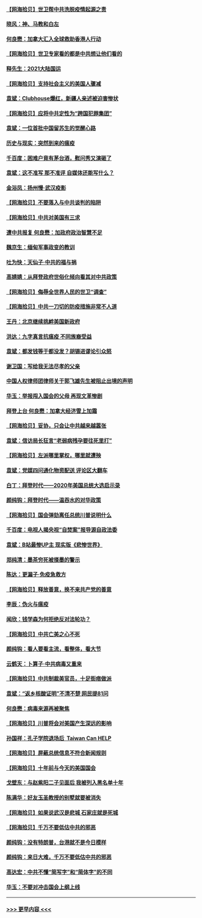 #### [【网海拾贝】世卫帮中共洗脱疫情起源之责](../pages/nsc993/n12746838.md?t=02112151) 
#### [晓风：神、马教和白左](../pages/nsc993/n12746828.md?t=02112151) 
#### [何良懋：加拿大汇入全球救助香港人行动](../pages/nsc993/n12746719.md?t=02112151) 
#### [【网海拾贝】世卫专家看的都是中共想让他们看的](../pages/nsc993/n12744865.md?t=02112151) 
#### [释先生：2021大陆国运](../pages/nsc993/n12744813.md?t=02112151) 
#### [【网海拾贝】支持社会主义的美国人骤减](../pages/nsc993/n12742476.md?t=02112151) 
#### [袁斌：Clubhouse爆红，新疆人亲述被迫害惨状](../pages/nsc993/n12742407.md?t=02112151) 
#### [【网海拾贝】应将中共定性为“跨国犯罪集团”](../pages/nsc993/n12740430.md?t=02112151) 
#### [袁斌：一位首批中国留苏生的觉醒心路](../pages/nsc993/n12740396.md?t=02112151) 
#### [历史与现实：突然到来的瘟疫](../pages/nsc993/n12738507.md?t=02112151) 
#### [千百度：困难户竟有茅台酒，慰问秀又演砸了](../pages/nsc993/n12738362.md?t=02112151) 
#### [袁斌：这不准写 那不准评 自媒体还能写什么？](../pages/nsc993/n12737833.md?t=02112151) 
#### [金浴凤：扬州慢‧武汉疫影](../pages/nsc993/n12737248.md?t=02112151) 
#### [【网海拾贝】不要落入与中共谈判的陷阱](../pages/nsc993/n12735229.md?t=02112151) 
#### [【网海拾贝】中共对美国有三求](../pages/nsc993/n12735197.md?t=02112151) 
#### [遭中共报复 何良懋：加政府政治智慧不足](../pages/nsc993/n12734323.md?t=02112151) 
#### [魏京生：缅甸军事政变的教训](../pages/nsc993/n12732470.md?t=02112151) 
#### [吐为快：天仙子·中共的福与祸](../pages/nsc993/n12732165.md?t=02112151) 
#### [高婧婧：从拜登政府世俗化倾向看其对中共政策](../pages/nsc993/n12730028.md?t=02112151) 
#### [【网海拾贝】侮辱全世界人民的世卫“调查”](../pages/nsc993/n12727884.md?t=02112151) 
#### [【网海拾贝】中共一刀切的防疫措施非常不人道](../pages/nsc993/n12724879.md?t=02112151) 
#### [王丹：北京继续挑衅美国新政府](../pages/nsc993/n12722456.md?t=02112151) 
#### [洪达：九字真言抗瘟疫 不同族裔受益](../pages/nsc993/n12722448.md?t=02112151) 
#### [袁斌：都发钱等于都没发？胡锡进谬论引众怒](../pages/nsc993/n12722393.md?t=02112151) 
#### [谢卫国：写给我无法尽孝的父亲](../pages/nsc993/n12720325.md?t=02112151) 
#### [中国人权律师团律师关于郭飞雄先生被阻止出境的声明](../pages/nsc993/n12720203.md?t=02112151) 
#### [华玉：举报闯入国会的父母 再现文革惨剧](../pages/nsc993/n12719070.md?t=02112151) 
#### [拜登上台 何良懋：加拿大经济雪上加霜](../pages/nsc993/n12718943.md?t=02112151) 
#### [【网海拾贝】妥协，只会让中共越来越嚣张](../pages/nsc993/n12717392.md?t=02112151) 
#### [袁斌：信访局长狂言“老弱病残孕要往死里打”](../pages/nsc993/n12717343.md?t=02112151) 
#### [【网海拾贝】左派哪里掌权，哪里就遭殃](../pages/nsc993/n12715009.md?t=02112151) 
#### [袁斌：党媒四问通化物资配送 评论区大翻车](../pages/nsc993/n12714950.md?t=02112151) 
#### [白丁：拜登时代——2020年美国总统大选启示录](../pages/nsc993/n12714920.md?t=02112151) 
#### [颜纯钩：拜登时代——温吞水的对华政策](../pages/nsc993/n12713245.md?t=02112151) 
#### [【网海拾贝】国会弹劾离任总统川普说明什么](../pages/nsc993/n12712816.md?t=02112151) 
#### [千百度：电视人揭央视“自焚案”报导源自政法委](../pages/nsc993/n12709760.md?t=02112151) 
#### [袁斌：B站最惨UP主 现实版《悲惨世界》](../pages/nsc993/n12709686.md?t=02112151) 
#### [郑纯清：墨茶穷死被搽墨的警示](../pages/nsc993/n12709262.md?t=02112151) 
#### [陈达：更漏子·免疫急救方](../pages/nsc993/n12709244.md?t=02112151) 
#### [【网海拾贝】释放善意，换不来共产党的善意](../pages/nsc993/n12708361.md?t=02112151) 
#### [李辰：伪火与瘟疫](../pages/nsc993/n12707981.md?t=02112151) 
#### [闻欣：钱学森为何拒绝反对法轮功？](../pages/nsc993/n12707407.md?t=02112151) 
#### [【网海拾贝】中共亡美之心不死](../pages/nsc993/n12707621.md?t=02112151) 
#### [颜纯钩：看人要看主流，看整体，看大节](../pages/nsc993/n12707536.md?t=02112151) 
#### [云鹤天：卜算子‧中共病毒又重来](../pages/nsc993/n12707408.md?t=02112151) 
#### [【网海拾贝】中共制裁美官员，十足街痞做派](../pages/nsc993/n12705115.md?t=02112151) 
#### [袁斌：“返乡核酸证明”不清不楚 网民提81问](../pages/nsc993/n12704982.md?t=02112151) 
#### [何良懋：病毒来源再被聚焦](../pages/nsc993/n12704944.md?t=02112151) 
#### [【网海拾贝】川普将会对美国产生深远的影响](../pages/nsc993/n12703045.md?t=02112151) 
#### [孙国祥：孔子学院退场后  Taiwan Can HELP](../pages/nsc993/n12702430.md?t=02112151) 
#### [【网海拾贝】屏蔽总统信息不符合新闻规则](../pages/nsc993/n12699998.md?t=02112151) 
#### [【网海拾贝】十年前与今天的美国国会](../pages/nsc993/n12696993.md?t=02112151) 
#### [戈壁东：与赵紫阳二子见面后 我被列入黑名单十年](../pages/nsc993/n12696215.md?t=02112151) 
#### [陈满华：好友玉圣教授的别墅就要被消失](../pages/nsc993/n12695411.md?t=02112151) 
#### [【网海拾贝】如果说武汉是悲城 石家庄就是死城](../pages/nsc993/n12694589.md?t=02112151) 
#### [【网海拾贝】千万不要低估中共的邪恶](../pages/nsc993/n12692771.md?t=02112151) 
#### [颜纯钩：没有特朗普，台港就不是今日模样](../pages/nsc993/n12692678.md?t=02112151) 
#### [颜纯钩：来日大难，千万不要低估中共的邪恶](../pages/nsc993/n12692080.md?t=02112151) 
#### [高达宏：中共不懂“简写字”和“简体字”的不同](../pages/nsc993/n12692068.md?t=02112151) 
#### [华玉：不要对冲击国会上纲上线](../pages/nsc993/n12689948.md?t=02112151) 

----
#### [ >>> 更早内容 <<< ](../indexes/nsc993-earlier.md)
